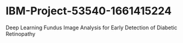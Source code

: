 # IBM-Project-53540-1661415224
Deep Learning Fundus Image Analysis for Early Detection of Diabetic Retinopathy
